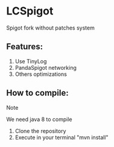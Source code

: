 # LCSpigot
Spigot fork without patches system

## Features:
1) Use TinyLog
2) PandaSpigot networking
3) Others optimizations

## How to compile:
> [!NOTE]
> We need java 8 to compile
1) Clone the repository
2) Execute in your terminal "mvn install"

